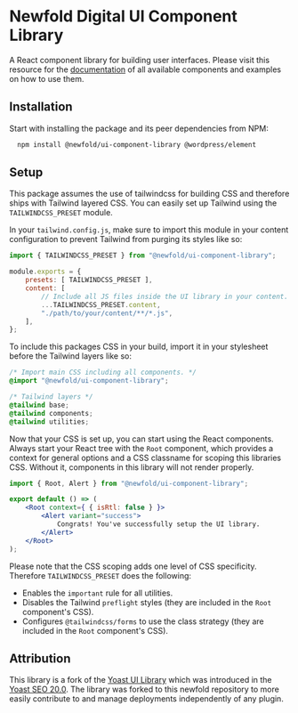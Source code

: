 # Newfold Digital UI Component Library

A React component library for building user interfaces. Please visit this resource for the [documentation](https://newfold-labs.github.io/npm-ui-component-library/) of all available components and examples on how to use them.


## Installation

Start with installing the package and its peer dependencies from NPM:

```bash
  npm install @newfold/ui-component-library @wordpress/element
```
    
## Setup

This package assumes the use of tailwindcss for building CSS and therefore ships with Tailwind layered CSS. You can easily set up Tailwind using the `TAILWINDCSS_PRESET` module.

In your `tailwind.config.js`, make sure to import this module in your content configuration to prevent Tailwind from purging its styles like so:

```js
import { TAILWINDCSS_PRESET } from "@newfold/ui-component-library";

module.exports = {
    presets: [ TAILWINDCSS_PRESET ],
    content: [
        // Include all JS files inside the UI library in your content.
        ...TAILWINDCSS_PRESET.content,
        "./path/to/your/content/**/*.js",
    ],
};
```

To include this packages CSS in your build, import it in your stylesheet before the Tailwind layers like so:

```css
/* Import main CSS including all components. */
@import "@newfold/ui-component-library";

/* Tailwind layers */
@tailwind base;
@tailwind components;
@tailwind utilities;
```

Now that your CSS is set up, you can start using the React components. Always start your React tree with the `Root` component, which provides a context for general options and a CSS classname for scoping this libraries CSS. Without it, components in this library will not render properly.

```jsx
import { Root, Alert } from "@newfold/ui-component-library";

export default () => (
    <Root context={ { isRtl: false } }>
        <Alert variant="success">
            Congrats! You've successfully setup the UI library.
        </Alert>
    </Root>
);
```

Please note that the CSS scoping adds one level of CSS specificity. Therefore `TAILWINDCSS_PRESET` does the following:

- Enables the `important` rule for all utilities.
- Disables the Tailwind `preflight` styles (they are included in the `Root` component's CSS).
- Configures `@tailwindcss/forms` to use the class strategy (they are included in the `Root` component's CSS).

## Attribution

This library is a fork of the [Yoast UI Library](https://ui-library.yoast.com/) which was introduced in the [Yoast SEO 20.0](https://yoast.com/yoast-seo-january-24-2023/). The library was forked to this newfold repository to more easily contribute to and manage deployments independently of any plugin.